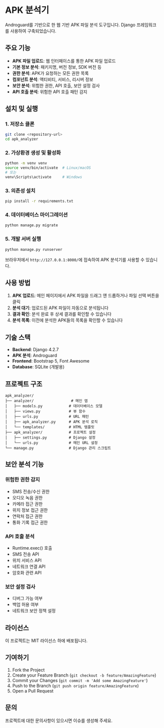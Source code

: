 # APK 분석기

Androguard를 기반으로 한 웹 기반 APK 파일 분석 도구입니다. Django 프레임워크를 사용하여 구축되었습니다.

## 주요 기능

- **APK 파일 업로드**: 웹 인터페이스를 통한 APK 파일 업로드
- **기본 정보 분석**: 패키지명, 버전 정보, SDK 버전 등
- **권한 분석**: APK가 요청하는 모든 권한 목록
- **컴포넌트 분석**: 액티비티, 서비스, 리시버 정보
- **보안 분석**: 위험한 권한, API 호출, 보안 설정 검사
- **API 호출 분석**: 위험한 API 호출 패턴 감지

## 설치 및 실행

### 1. 저장소 클론
```bash
git clone <repository-url>
cd apk_analyzer
```

### 2. 가상환경 생성 및 활성화
```bash
python -m venv venv
source venv/bin/activate  # Linux/macOS
# 또는
venv\Scripts\activate     # Windows
```

### 3. 의존성 설치
```bash
pip install -r requirements.txt
```

### 4. 데이터베이스 마이그레이션
```bash
python manage.py migrate
```

### 5. 개발 서버 실행
```bash
python manage.py runserver
```

브라우저에서 `http://127.0.0.1:8000/`에 접속하여 APK 분석기를 사용할 수 있습니다.

## 사용 방법

1. **APK 업로드**: 메인 페이지에서 APK 파일을 드래그 앤 드롭하거나 파일 선택 버튼을 클릭
2. **분석 대기**: 업로드된 APK 파일이 자동으로 분석됩니다
3. **결과 확인**: 분석 완료 후 상세 결과를 확인할 수 있습니다
4. **분석 목록**: 이전에 분석한 APK들의 목록을 확인할 수 있습니다

## 기술 스택

- **Backend**: Django 4.2.7
- **APK 분석**: Androguard
- **Frontend**: Bootstrap 5, Font Awesome
- **Database**: SQLite (개발용)

## 프로젝트 구조

```
apk_analyzer/
├── analyzer/                 # 메인 앱
│   ├── models.py            # 데이터베이스 모델
│   ├── views.py             # 뷰 함수
│   ├── urls.py              # URL 패턴
│   ├── apk_analyzer.py      # APK 분석 로직
│   └── templates/           # HTML 템플릿
├── apk_analyzer/            # 프로젝트 설정
│   ├── settings.py          # Django 설정
│   └── urls.py              # 메인 URL 설정
└── manage.py                # Django 관리 스크립트
```

## 보안 분석 기능

### 위험한 권한 감지
- SMS 전송/수신 권한
- 오디오 녹음 권한
- 카메라 접근 권한
- 위치 정보 접근 권한
- 연락처 접근 권한
- 통화 기록 접근 권한

### API 호출 분석
- Runtime.exec() 호출
- SMS 전송 API
- 위치 서비스 API
- 네트워크 연결 API
- 암호화 관련 API

### 보안 설정 검사
- 디버그 가능 여부
- 백업 허용 여부
- 네트워크 보안 정책 설정

## 라이선스

이 프로젝트는 MIT 라이선스 하에 배포됩니다.

## 기여하기

1. Fork the Project
2. Create your Feature Branch (`git checkout -b feature/AmazingFeature`)
3. Commit your Changes (`git commit -m 'Add some AmazingFeature'`)
4. Push to the Branch (`git push origin feature/AmazingFeature`)
5. Open a Pull Request

## 문의

프로젝트에 대한 문의사항이 있으시면 이슈를 생성해 주세요.
